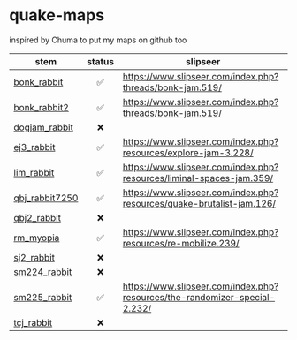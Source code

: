 # quake-maps

inspired by Chuma to put my maps on github too

| stem                                     | status | slipseer                                                                   |
| ---------------------------------------- | :----: | -------------------------------------------------------------------------- |
| [bonk_rabbit](./maps/bonk_rabbit/)       |   ✅   | https://www.slipseer.com/index.php?threads/bonk-jam.519/                   |
| [bonk_rabbit2](./maps/bonk_rabbit2/)     |   ✅   | https://www.slipseer.com/index.php?threads/bonk-jam.519/                   |
| [dogjam_rabbit](./maps/dogjam_rabbit/)   |   ❌   |                                                                            |
| [ej3_rabbit](./maps/ej3_rabbit/)         |   ✅   | https://www.slipseer.com/index.php?resources/explore-jam-3.228/            |
| [lim_rabbit](./maps/lim_rabbit/)         |   ✅   | https://www.slipseer.com/index.php?resources/liminal-spaces-jam.359/       |
| [qbj_rabbit7250](./maps/qbj_rabbit7250/) |   ✅   | https://www.slipseer.com/index.php?resources/quake-brutalist-jam.126/      |
| [qbj2_rabbit](./maps/qbj2_rabbit/)       |   ❌   |                                                                            |
| [rm_myopia](./maps/rm_myopia/)           |   ✅   | https://www.slipseer.com/index.php?resources/re-mobilize.239/              |
| [sj2_rabbit](./maps/sj2_rabbit/)         |   ❌   |                                                                            |
| [sm224_rabbit](./maps/sm224_rabbit/)     |   ❌   |                                                                            |
| [sm225_rabbit](./maps/sm225_rabbit/)     |   ✅   | https://www.slipseer.com/index.php?resources/the-randomizer-special-2.232/ |
| [tcj_rabbit](./maps/tcj_rabbit/)         |   ❌   |                                                                            |
